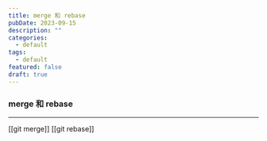 ```yaml
---
title: merge 和 rebase
pubDate: 2023-09-15
description: ""
categories:
  - default
tags:
  - default
featured: false
draft: true
---
```

### merge 和 rebase

---

[[git merge]]
[[git rebase]]
